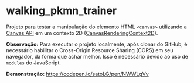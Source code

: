 # walking_pkmn_trainer

Projeto para testar a manipulação do elemento HTML `<canvas>` utilizando a [Canvas API](https://developer.mozilla.org/en-US/docs/Web/API/Canvas_API) em um contexto 2D ([CanvasRenderingContext2D](https://developer.mozilla.org/en-US/docs/Web/API/CanvasRenderingContext2D)).

**Observação:** Para executar o projeto localmente, após clonar do GitHub, é necessário habilitar o Cross-Origin Resource Sharing (CORS) em seu navegador, da forma que achar melhor. Isso é necessário devido ao uso de `modules` do JavaScript.

**Demonstração:** https://codepen.io/satoLG/pen/NWWLgVv
